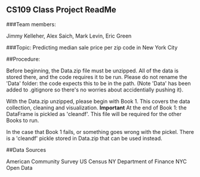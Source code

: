 ## CS109 Class Project ReadMe

###Team members:

Jimmy Kelleher, Alex Saich, Mark Levin, Eric Green


###Topic:
Predicting median sale price per zip code in New York City 

##Procedure:

Before beginning, the Data.zip file must be unzipped. All of the data is stored there, and the code requires it to be run. Please do not rename the 'Data' folder: the code expects this to be in the path. (Note 'Data' has been added to .gitignore so there's no worries about accidentially pushing it).

With the Data.zip unzipped, please begin with Book 1. This covers the data collection, cleaning and visualization. 
**Important** At the end of Book 1: the DataFrame is pickled as 'cleandf'. This file will be required for the other Books to run.

In the case that Book 1 fails, or something goes wrong with the pickel. There is a 'cleandf' pickle stored in Data.zip that can be used instead.


##Data Sources 

American Community Survey
US Census
NY Department of Finance
NYC Open Data
